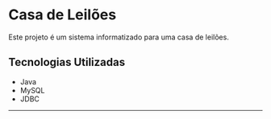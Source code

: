 
# Casa de Leilões

Este projeto é um sistema informatizado para uma casa de leilões.

## Tecnologias Utilizadas
- Java
- MySQL
- JDBC


___

